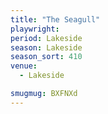 ```yaml
---
title: "The Seagull"
playwright:
period: Lakeside
season: Lakeside
season_sort: 410
venue:
  - Lakeside

smugmug: BXFNXd
---
```

